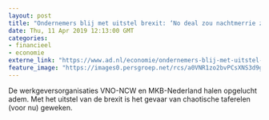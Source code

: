 ```yaml
---
layout: post
title: "Ondernemers blij met uitstel brexit: ‘No deal zou nachtmerrie zijn’"
date: Thu, 11 Apr 2019 12:13:00 GMT
categories: 
- financieel 
- economie 
externe_link: "https://www.ad.nl/economie/ondernemers-blij-met-uitstel-brexit-no-deal-zou-nachtmerrie-zijn~a997bf0b/"
feature_image: "https://images0.persgroep.net/rcs/a0VNR1zo2bvPCsXNS3d9gIhu_Rc/diocontent/143972423/_fitwidth/400/?appId=21791a8992982cd8da851550a453bd7f&quality=0.7"
---
```


De werkgeversorganisaties VNO-NCW en MKB-Nederland halen opgelucht adem. Met het uitstel van de brexit is het gevaar van chaotische taferelen (voor nu) geweken.
